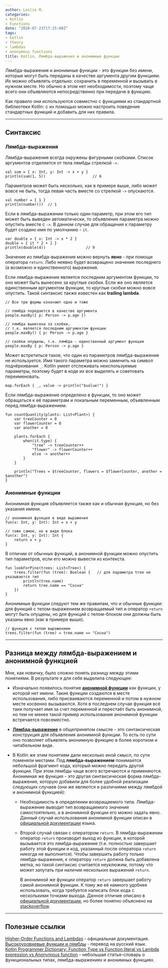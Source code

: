 ```yaml
---
author: Leslie M.
categories:
- Kotlin
- Functions
date: "2020-07-23T17:25:00Z"
tags:
- kotlin
- theory
- lambdas
- anonymous functions
title: Kotlin. Лямбда-выражения и анонимные функции
---
```


Лямбда-выражения и анонимные функции - это функции без имени, которые могут быть переданы в качестве аргумента другим функциям. Их можно объявлять отдельно: сохранить в переменной и вызывать в нужном месте. Но обычно в этом нет необходимости, поэтому чаще всего они объявляются непосредственно при передаче в функцию.

Как правило они используются совместно с функциями из стандартной библиотеки Kotlin: с их помощью можно настроить поведение стандартных функций и добавить для них правила.

***

## Синтаксис

### Лямбда-выражения

Лямбда-выражения всегда окружены фигурными скобками. Список аргументов отделяется от тела лямбды стрелкой `->`.

```
val sum = { x: Int, y: Int -> x + y }
println(sum(1, 5))                     // 6
```

Параметров может быть несколько, как в примере выше, либо может вовсе не быть, тогда левая часть вместе со стрелкой `->` опускаются.

```
val number = { 1 }
println(number())  // 1
```

Если в лямбда-выражении только один параметр, при этом его тип может быть выведен автоматически, то объявление параметра можно опустить вместе с `->`. В данном случае для обращения к параметру будет создано имя по умолчанию - `it`.

```
var double = { x: Int -> x * 2 }
double = { it * 2 + 1 }
println(double(4))                  // 9
```

Значение из лямбда-выражения можно вернуть **явно** - при помощи оператора `return`. Либо неявно будет возвращено значение последнего (а возможно и единственного) выражения.

Если лямбда-выражение является последним аргументом функции, то оно может быть вынесено за круглые скобки. Если же оно является единственным аргументом функции, то круглые скобки можно вовсе опустить. Такой синтаксис также известен как **trailing lambda**.

```
// Все три формы означают одно и тоже

// лямбда передается в качестве аргумента
people.maxBy({ р: Person -> p.age })

// лямбда вынесена за скобки,
// т.к. является последним аргументом функции
people.maxBy() { р: Person -> p.age }

// скобки опущены, т.к. лямбда - единственный аргумент функции
people.maxBy { р: Person -> p.age }
```

Может встретиться такое, что один из параметров лямбда-выражения не используется. Имя такого параметра можно заменить на символ подчёркивания `_`. Kotlin умеет отслеживать неиспользуемые параметры, поэтому будет в коде их все выделять и советовать переименовать.

```
map.forEach { _, value -> println("$value!") }
```

Если лямбда-выражение определено в функции, то оно может обращаться к её параметрам и локальным переменным, объявленным перед лямбда-выражением.

```
fun countQuantity(plants: List<Plant>) {
    var treeCounter = 0
    var flowerCounter = 0
    var another = 0

    plants.forEach {
        when(it.type) {
            "tree" -> treeCounter++
            "flower" -> flowerCounter++
            else -> another++
        }
    }

    println("Trees = $treeCounter, flowers = $flowerCounter, another = $another")
}
```


### Анонимные функции

Анонимная функция объявляется также как и обычная функция, но без указания имени.

```
// анонимная функция в виде выражения
fun(x: Int, y: Int): Int = x + y

// тоже самое, но в виде блока
fun(x: Int, y: Int): Int {
    return x + y
}
```

В отличии от обычных функций, в анонимной функции можно опустить тип параметров, если его можно вывести из контекста.

```
fun lookForPine(trees: List<Tree>) {
    trees.filter(fun (tree): Boolean {   // для параметра tree не указывается тип
        println(tree.name)
        return tree.name == "Сосна"
  	})
}
```

Анонимные функции следуют тем же правилам, что и обычные функции: для функций с телом-выражением возвращаемый тип и оператор `return` могут быть опущены, но для функций с телом-блоком они должны быть указаны явно (как в примере выше).

```
// функция с телом выражением
trees.filter(fun (tree) = tree.name == "Сосна")
```

***

## Разница между лямбда-выражением и анонимной функцией

Мне, как новичку, было сложно понять разницу между этими понятиями. В результате я для себя выделила следующее:
- Изначально появилось понятие [**анонимной функции**](https://ru.wikipedia.org/wiki/%D0%90%D0%BD%D0%BE%D0%BD%D0%B8%D0%BC%D0%BD%D0%B0%D1%8F_%D1%84%D1%83%D0%BD%D0%BA%D1%86%D0%B8%D1%8F "ru.wikipedia.org") как функции, у которой нет имени. Такие функции создаются в месте использования, либо присваиваются переменной и потом в нужном месте косвенно вызываются. Хотя в последнем случае функция всё таки получает имя за счет переменной и перестаёт быть анонимной, но тем не менее такой пример использования анонимной функции встречается повсеместно.  

- [**Лямбда-выражение**](https://ru.wikipedia.org/wiki/%D0%9B%D1%8F%D0%BC%D0%B1%D0%B4%D0%B0-%D0%B2%D1%8B%D1%80%D0%B0%D0%B6%D0%B5%D0%BD%D0%B8%D0%B5 "ru.wikipedia.org") в общепринятом смысле - это синтаксическая конструкция для объявления анонимной функции. То есть по сути оно позволяет объявлять анонимную функцию в более коротком и читабельном виде.

- В Kotlin же этим понятиям дали несколько иной смысл, по сути поменяли местами. Под **лямбда-выражением** понимается небольшой фрагмент кода, который можно передать другой функции. При этом лямбды чаще всего встречаются и применяются. Анонимная же функция - это другая синтаксическая форма лямбда-выражения, которую добавили для более удобной реализации следующих случаев (они же являются и различиями между лямбдой и анонимной функцией):
  - Необходимость в определении возвращаемого типа. Лямбда-выражение выводит тип возвращаемого значения самостоятельно, а в анонимной функции его можно задать явно. Данный случай использования анонимной функции описан в [официальной документации](https://kotlinlang.org/docs/reference/lambdas.html#anonymous-functions "kotlinlang.org") языка.

  - Второй случай связан с оператором `return`. В лямбда-выражении оператор `return` производит выход из функции, в которой вызывается это лямбда-выражение (т.е. полностью завершает работу этой функции и код, указанный после оператора `return` никогда не выполнится). Чтобы завершить работу только лямбда-выражения, к оператору `return` должна быть добавлена метка, но такой синтаксис считается неуклюжим, потому что может запутать при наличии нескольких выражений `return`.

      В анонимной же функции оператор `return` завершает работу самой анонимной функции. К тому же её намного удобнее использовать, когда требуется написать блок кода с несколькими точками выхода. Данное отличие описано в [официальной документации](https://kotlinlang.org/docs/reference/lambdas.html#anonymous-functions), но более понятно объяснено на [stackoverflow](https://stackoverflow.com/a/48112360/13626164 "stackoverflow.com").

***

## Полезные ссылки

[Higher-Order Functions and Lambdas](https://kotlinlang.org/docs/reference/lambdas.html "kotlinlang.org") - официальная документация.  
[Высокоуровневые функции и лямбды](https://kotlinlang.ru/docs/reference/lambdas.html "kotlinlang.ru") - перевод на русский язык.  
[Kotlin Programmer Dictionary: Function Type vs Function literal vs Lambda expression vs Anonymous function](https://blog.kotlin-academy.com/kotlin-programmer-dictionary-function-type-vs-function-literal-vs-lambda-expression-vs-anonymous-edc97e8873e) - небольшая статья-словарь о функциональных типах, лямбда-выражениях и анонимных функциях.
